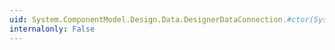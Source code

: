 ```yaml
---
uid: System.ComponentModel.Design.Data.DesignerDataConnection.#ctor(System.String,System.String,System.String)
internalonly: False
---
```


